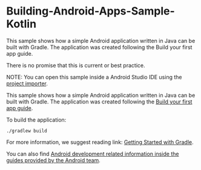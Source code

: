 # Building-Android-Apps-Sample-Kotlin
This sample shows how a simple Android application written in Java can be built with Gradle. The application was created following the Build your first app guide.

There is no promise that this is current or best practice. 

NOTE: You can open this sample inside a Android Studio IDE using the [project importer](https://developer.android.com/studio/projects/create-project#ImportAProject).

This sample shows how a simple Android application written in Java can be built with Gradle.
The application was created following the [Build your first app guide](https://developer.android.com/training/basics/firstapp).


To build the application:

```
./gradlew build
```

For more information, we suggest reading link: [Getting Started with Gradle](https://docs.gradle.org/current/userguide/getting_started.html).

You can also find [Android development related information inside the guides provided by the Android team](https://developer.android.com/guide).
